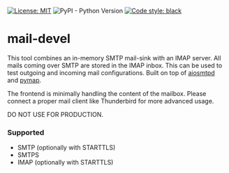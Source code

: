[![License: MIT](https://img.shields.io/badge/License-MIT-yellow.svg)](https://opensource.org/licenses/MIT)
![PyPI - Python Version](https://img.shields.io/pypi/pyversions/mail-devel)
[![Code style: black](https://img.shields.io/badge/code%20style-black-000000.svg)](https://github.com/psf/black)

# mail-devel

This tool combines an in-memory SMTP mail-sink with an IMAP server. All mails coming over SMTP
are stored in the IMAP inbox. This can be used to test outgoing and incoming mail configurations.
Built on top of [aiosmtpd](https://github.com/aio-libs/aiosmtpd) and [pymap](https://github.com/icgood/pymap/).

The frontend is minimally handling the content of the mailbox. Please connect a proper mail client
like Thunderbird for more advanced usage.

DO NOT USE FOR PRODUCTION.

### Supported

- SMTP (optionally with STARTTLS)
- SMTPS
- IMAP (optionally with STARTTLS)
